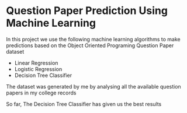 # Question Paper Prediction Using Machine Learning

In this project we use the following machine learning algorithms to make predictions based on the Object Oriented Programing Question Paper dataset

- Linear Regression
- Logistic Regression
- Decision Tree Classifier

The dataset was generated by me by analysing all the available question papers in my college records

So far, The Decision Tree Classifier has given us the best results
